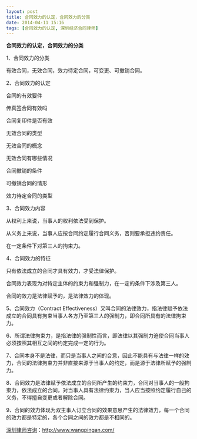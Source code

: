 ```yaml
---
layout: post
title: 合同效力的认定，合同效力的分类
date: 2014-04-11 15:16
tags: [合同效力的认定, 深圳经济合同律师]
---
```

<strong>合同效力的认定，合同效力的分类</strong>

1、合同效力的分类

有效合同，无效合同，效力待定合同，可变更、可撤销合同。

2、合同效力的认定

合同的有效要件

传真签合同有效吗

合同复印件是否有效

无效合同的类型

无效合同的概念

无效合同有哪些情况

合同撤销的条件

可撤销合同的情形

效力待定合同的类型

3、合同效力内容

从权利上来说，当事人的权利依法受到保护。

从义务上来说，当事人应按合同约定履行合同义务，否则要承担违约责任。

在一定条件下对第三人的拘束力。

4、合同效力的特征

只有依法成立的合同才具有效力，才受法律保护。

合同效力表现为对特定主体的约束力和强制力，在一定的条件下涉及第三人。

合同的效力是法律赋予的，是法律效力的体现。

5、合同效力（Contract Effectiveness）又叫合同的法律效力，指法律赋予依法成立的合同具有拘束当事人各方乃至第三人的强制力，即合同所具有的法律拘束力。

6、所谓法律拘束力，是指法律的强制性而言，即法律以其强制力迫使合同当事人必须按照其相互之间的约定完成一定的行为。

7、合同本身不是法律，而只是当事人之间的合意，因此不能具有与法律一样的效力，合同的法律拘束力并非直接来源于当事人的约定，而是源于法律所赋予的强制力。

8、合同效力是法律赋予依法成立的合同所产生的约束力，合同对当事人的一般拘束力，依法成立的合同，对当事人具有法律约束力，当人应当按照约定履行自己的义务，不得擅自变更或者解除合同。

9、合同的效力体现为双主事人订立合同的效果意思产生的法律效力，每一个合同的效力都是特定的，各个合同之间的效力都是不相同的。

<a href="http://www.wangpingan.com/">深圳律师咨询</a>：<a href="http://www.wangpingan.com/">http://www.wangpingan.com/</a>

